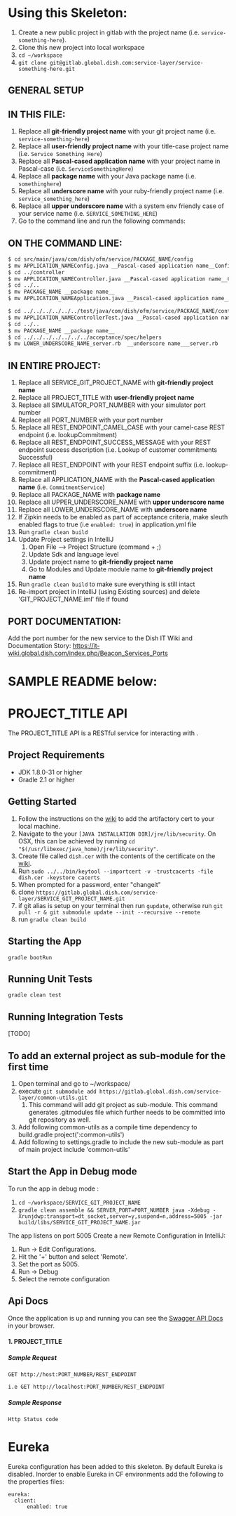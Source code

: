 Using this Skeleton:
===============================

1. Create a new public project in gitlab with the project name (i.e. `service-something-here`).
1. Clone this new project into local workspace
  1. `cd ~/workspace`
  1. `git clone git@gitlab.global.dish.com:service-layer/service-something-here.git`

## GENERAL SETUP

IN THIS FILE:
-------------
1.  Replace all __git-friendly project name__ with your git project name (i.e. `service-something-here`)
1.  Replace all __user-friendly project name__ with your title-case project name (i.e. `Service Something Here`)
1.  Replace all __Pascal-cased application name__ with your project name in Pascal-case (i.e. `ServiceSomethingHere`)
1.  Replace all __package name__ with your Java package name (i.e. `somethinghere`)
1.  Replace all __underscore name__ with your ruby-friendly project name (i.e. `service_something_here`)
1.  Replace all __upper underscore name__ with a system env friendly case of your service name (i.e. `SERVICE_SOMETHING_HERE`)
1.  Go to the command line and run the following commands:


ON THE COMMAND LINE:
--------------------
```bash
$ cd src/main/java/com/dish/ofm/service/PACKAGE_NAME/config
$ mv APPLICATION_NAMEConfig.java __Pascal-cased application name__Config.java
$ cd ../controller
$ mv APPLICATION_NAMEController.java __Pascal-cased application name__Controller.java
$ cd ../..
$ mv PACKAGE_NAME __package name__
$ mv APPLICATION_NAMEApplication.java __Pascal-cased application name__Application.java

$ cd ../../../../../../test/java/com/dish/ofm/service/PACKAGE_NAME/controller
$ mv APPLICATION_NAMEControllerTest.java __Pascal-cased application name__ControllerTest.java
$ cd ../..
$ mv PACKAGE_NAME __package name__
$ cd ../../../../../../../acceptance/spec/helpers
$ mv LOWER_UNDERSCORE_NAME_server.rb  __underscore name___server.rb
```

IN ENTIRE PROJECT:
------------------

1. Replace all SERVICE_GIT_PROJECT_NAME with __git-friendly project name__
  1.  Replace all PROJECT_TITLE with __user-friendly project name__
1.  Replace all SIMULATOR_PORT_NUMBER with your simulator port number
1.  Replace all PORT_NUMBER with your port number
1.  Replace all REST_ENDPOINT_CAMEL_CASE with your camel-case REST endpoint (i.e. lookupCommitment)
1.  Replace all REST_ENDPOINT_SUCCESS_MESSAGE with your REST endpoint success description (i.e. Lookup of customer commitments Successful)
1.  Replace all REST_ENDPOINT with your REST endpoint suffix (i.e. lookup-commitment)
1.  Replace all APPLICATION_NAME with the __Pascal-cased application name__ (i.e. `CommitmentService`)
1.  Replace all PACKAGE_NAME with __package name__
1.  Replace all UPPER_UNDERSCORE_NAME with __upper underscore name__
1.  Replace all LOWER_UNDERSCORE_NAME with __underscore name__
1.  If Zipkin needs to be enabled as part of acceptance criteria, make sleuth enabled flags to true (i.e `enabled: true`) in application.yml file
1.  Run `gradle clean build`
1. Update Project settings in IntelliJ
    1. Open File --> Project Structure (command + ;)
    1. Update Sdk and language level
    1. Update project name to __git-friendly project name__
    1. Go to Modules and Update module name to __git-friendly project name__
1. Run `gradle clean build` to make sure everything is still intact
1. Re-import project in IntelliJ (using Existing sources) and delete 'GIT_PROJECT_NAME.iml' file if found

PORT DOCUMENTATION:
-------------------

Add the port number for the new service to the Dish IT Wiki and Documentation Story:
https://it-wiki.global.dish.com/index.php/Beacon_Services_Ports

SAMPLE README below:
===============================

# PROJECT_TITLE API
The PROJECT_TITLE API is a RESTful service for interacting with <SERVICE INFO HERE>.

## Project Requirements
- JDK 1.8.0-31 or higher
- Gradle 2.1 or higher

## Getting Started
1. Follow the instructions on the [wiki](https://it-wiki.global.dish.com/index.php/Dish_Root_Cert) to add the artifactory
cert to your local machine.
  1. Navigate to the your `[JAVA INSTALLATION DIR]/jre/lib/security`. On OSX, this can be achieved by running `cd "$(/usr/libexec/java_home)/jre/lib/security"`.
  1. Create file called `dish.cer` with the contents of the certificate on the [wiki](https://it-wiki.global.dish.com/index.php/Dish_Root_Cert).
  1. Run `sudo ../../bin/keytool --importcert -v -trustcacerts -file dish.cer -keystore cacerts`
  1. When prompted for a password, enter "changeit"
1. clone `https://gitlab.global.dish.com/service-layer/SERVICE_GIT_PROJECT_NAME.git`
1. if git alias is setup on your terminal then run `gupdate`, otherwise run `git pull -r & git submodule update --init --recursive --remote`
1. run `gradle clean build`

## Starting the App
`gradle bootRun`

## Running Unit Tests
`gradle clean test`

## Running Integration Tests
[TODO]

## To add an external project as sub-module for the first time
1. Open terminal and go to ~/workspace/<project-dir>
1. execute `git submodule add https://gitlab.global.dish.com/service-layer/common-utils.git`
    1. This command will add git project as sub-module. This command generates .gitmodules file which further needs to be committed into git repository as well.
1. Add following common-utils as a compile time dependency to build.gradle
    project(':common-utils')
1. Add following to settings.gradle to include the new sub-module as part of main project
    include 'common-utils'

## Start the App in Debug mode

To run the app in debug mode :

1. `cd ~/workspace/SERVICE_GIT_PROJECT_NAME`
1. `gradle clean assemble && SERVER_PORT=PORT_NUMBER java -Xdebug -Xrunjdwp:transport=dt_socket,server=y,suspend=n,address=5005 -jar build/libs/SERVICE_GIT_PROJECT_NAME.jar`

The app listens on port 5005
Create a new Remote Configuration in IntelliJ:

1. Run -> Edit Configurations.
1. Hit the '+' button and select 'Remote'.
1. Set the port as 5005.
1. Run -> Debug
1. Select the remote configuration

## Api Docs
Once the application is up and running you can see the [Swagger API Docs](http://localhost:PORT_NUMBER/swagger-ui.html) in your browser.

#### 1. PROJECT_TITLE
##### Sample Request

```
GET http://host:PORT_NUMBER/REST_ENDPOINT

i.e GET http://localhost:PORT_NUMBER/REST_ENDPOINT

```

##### Sample Response

```
Http Status code
```

# Eureka
Eureka configuration has been added to this skeleton. By default Eureka is disabled. Inorder to enable Eureka in CF environments add the following to the properties files:
```
eureka:
  client:
      enabled: true
```
